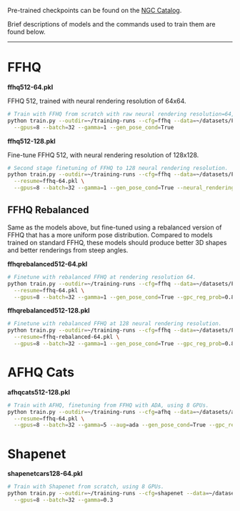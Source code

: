 Pre-trained checkpoints can be found on the [NGC Catalog](https://catalog.ngc.nvidia.com/orgs/nvidia/teams/research/models/eg3d).

Brief descriptions of models and the commands used to train them are found below.

---

# FFHQ

**ffhq512-64.pkl**

FFHQ 512, trained with neural rendering resolution of 64x64.

```.bash
# Train with FFHQ from scratch with raw neural rendering resolution=64, using 8 GPUs.
python train.py --outdir=~/training-runs --cfg=ffhq --data=~/datasets/FFHQ_512.zip \
  --gpus=8 --batch=32 --gamma=1 --gen_pose_cond=True
```

**ffhq512-128.pkl**

Fine-tune FFHQ 512, with neural rendering resolution of 128x128.

```.bash
# Second stage finetuning of FFHQ to 128 neural rendering resolution.
python train.py --outdir=~/training-runs --cfg=ffhq --data=~/datasets/FFHQ_512.zip \
  --resume=ffhq-64.pkl \
  --gpus=8 --batch=32 --gamma=1 --gen_pose_cond=True --neural_rendering_resolution_final=128 --kimg=2000
```

## FFHQ Rebalanced

Same as the models above, but fine-tuned using a rebalanced version of FFHQ that has a more uniform pose distribution. Compared to models trained on standard FFHQ, these models should produce better 3D shapes and better renderings from steep angles.

**ffhqrebalanced512-64.pkl**

```.bash
# Finetune with rebalanced FFHQ at rendering resolution 64.
python train.py --outdir=~/training-runs --cfg=ffhq --data=~/datasets/FFHQ_rebalanced_512.zip \
  --resume=ffhq-64.pkl \
  --gpus=8 --batch=32 --gamma=1 --gen_pose_cond=True --gpc_reg_prob=0.8
```

**ffhqrebalanced512-128.pkl**
```.bash
# Finetune with rebalanced FFHQ at 128 neural rendering resolution.
python train.py --outdir=~/training-runs --cfg=ffhq --data=~/datasets/FFHQ_rebalanced_512.zip \
  --resume=ffhq-rebalanced-64.pkl \
  --gpus=8 --batch=32 --gamma=1 --gen_pose_cond=True --gpc_reg_prob=0.8 --neural_rendering_resolution_final=128
```

# AFHQ Cats

**afhqcats512-128.pkl**

```.bash
# Train with AFHQ, finetuning from FFHQ with ADA, using 8 GPUs.
python train.py --outdir=~/training-runs --cfg=afhq --data=~/datasets/afhq.zip \
  --resume=ffhq-64.pkl \
  --gpus=8 --batch=32 --gamma=5 --aug=ada --gen_pose_cond=True --gpc_reg_prob=0.8 --neural_rendering_resolution_final=128
```


# Shapenet

**shapenetcars128-64.pkl**

```.bash
# Train with Shapenet from scratch, using 8 GPUs.
python train.py --outdir=~/training-runs --cfg=shapenet --data=~/datasets/cars_train.zip \
  --gpus=8 --batch=32 --gamma=0.3
```